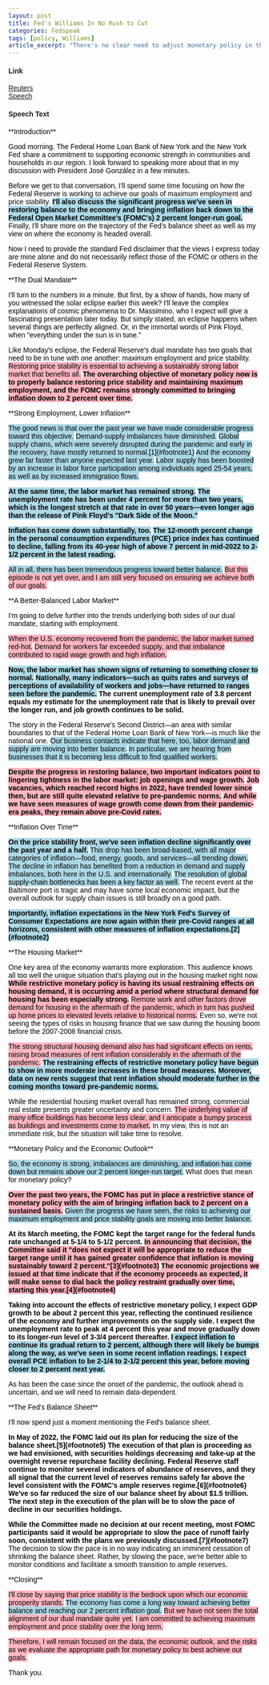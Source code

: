 ```yaml
---
layout: post
title: Fed's Williams In No Rush to Cut
categories: Fedspeak
tags: [policy, Williams]
article_excerpt: "There's no clear need to adjust monetary policy in the very near term, New York Fed President John Williams told reporters on Thursday, a day after disappointingly strong consumer price inflation prompted traders and some analysts to predict a later start to Fed rate cuts, and likely fewer of them."
---
```


<style>
    body {
        font-family: Arial, sans-serif;
    }
    .neutral {
        color: black; /* Ensuring text color is readable */
    }
    .dovish {
        background-color: lightblue; /* Changed from color to background-color */
        color: black; /* Ensuring text color is readable */
    }
    .most-dovish {
        background-color: blue; /* Changed from color to background-color */
        color: white; /* Changing text color to white for readability */
    }
    .hawkish {
        background-color: lightpink; /* Changed from color to background-color */
        color: black; /* Ensuring text color is readable */
    }
    .most-hawkish {
        background-color: red; /* Changed from color to background-color */
        color: white; /* Changing text color to white for readability */
    }
    .bold {
        font-weight: bold;
    }
  .underscored {
  text-decoration: underline;
}
  
</style>

#### Link
[Reuters](https://www.reuters.com/markets/us/feds-williams-said-outlook-uncertain-data-will-drive-rate-decisions-2024-04-11/)  
[Speech](https://www.newyorkfed.org/newsevents/speeches/2024/wil240411)

#### Speech Text
<p><span class="neutral">**Introduction**</span></p>

<p><span class="neutral">Good morning.</span> <span class="neutral">The Federal Home Loan Bank of New York and the New York Fed share a commitment to supporting economic strength in communities and households in our region.</span> <span class="neutral">I look forward to speaking more about that in my discussion with President José González in a few minutes.</span></p>

<p><span class="neutral">Before we get to that conversation, I'll spend some time focusing on how the Federal Reserve is working to achieve our goals of maximum employment and price stability.</span> <span class="dovish bold">I'll also discuss the significant progress we've seen in restoring balance to the economy and bringing inflation back down to the Federal Open Market Committee's (FOMC's) 2 percent longer-run goal.</span> <span class="neutral">Finally, I'll share more on the trajectory of the Fed's balance sheet as well as my view on where the economy is headed overall.</span></p>

<p><span class="neutral">Now I need to provide the standard Fed disclaimer that the views I express today are mine alone and do not necessarily reflect those of the FOMC or others in the Federal Reserve System.</span></p>

<p><span class="neutral">**The Dual Mandate**</span></p>

<p><span class="neutral">I'll turn to the numbers in a minute.</span> <span class="neutral">But first, by a show of hands, how many of you witnessed the solar eclipse earlier this week?</span> <span class="neutral">I'll leave the complex explanations of cosmic phenomena to Dr. Massimino, who I expect will give a fascinating presentation later today.</span> <span class="neutral">But simply stated, an eclipse happens when several things are perfectly aligned.</span> <span class="neutral">Or, in the immortal words of Pink Floyd, when "everything under the sun is in tune."</span></p>

<p><span class="neutral">Like Monday's eclipse, the Federal Reserve's dual mandate has two goals that need to be in tune with one another: maximum employment and price stability.</span> <span class="hawkish">Restoring price stability is essential to achieving a sustainably strong labor market that benefits all.</span> <span class="hawkish bold">The overarching objective of monetary policy now is to properly balance restoring price stability and maintaining maximum employment, and the FOMC remains strongly committed to bringing inflation down to 2 percent over time.</span></p>

<p><span class="neutral">**Strong Employment, Lower Inflation**</span></p>

<p><span class="dovish">The good news is that over the past year we have made considerable progress toward this objective.</span> <span class="dovish">Demand-supply imbalances have diminished.</span> <span class="dovish">Global supply chains, which were severely disrupted during the pandemic and early in the recovery, have mostly returned to normal.[1](#footnote1)</span> <span class="dovish">And the economy grew far faster than anyone expected last year.</span> <span class="dovish">Labor supply has been boosted by an increase in labor force participation among individuals aged 25-54 years, as well as by increased immigration flows.</span></p>

<p><span class="dovish bold">At the same time, the labor market has remained strong.</span> <span class="dovish bold">The unemployment rate has been under 4 percent for more than two years, which is the longest stretch at that rate in over 50 years—even longer ago than the release of Pink Floyd's "Dark Side of the Moon."</span></p>

<p><span class="dovish bold">Inflation has come down substantially, too.</span> <span class="dovish bold">The 12-month percent change in the personal consumption expenditures (PCE) price index has continued to decline, falling from its 40-year high of above 7 percent in mid-2022 to 2-1/2 percent in the latest reading.</span></p>

<p><span class="dovish">All in all, there has been tremendous progress toward better balance.</span> <span class="hawkish">But this episode is not yet over, and I am still very focused on ensuring we achieve both of our goals.</span></p>

<p><span class="neutral">**A Better-Balanced Labor Market**</span></p>

<p><span class="neutral">I'm going to delve further into the trends underlying both sides of our dual mandate, starting with employment.</span></p>

<p><span class="hawkish">When the U.S. economy recovered from the pandemic, the labor market turned red-hot.</span> <span class="hawkish">Demand for workers far exceeded supply, and that imbalance contributed to rapid wage growth and high inflation.</span></p>

<p><span class="dovish bold">Now, the labor market has shown signs of returning to something closer to normal.</span> <span class="dovish bold">Nationally, many indicators—such as quits rates and surveys of perceptions of availability of workers and jobs—have returned to ranges seen before the pandemic.</span> <span class="neutral bold">The current unemployment rate of 3.8 percent equals my estimate for the unemployment rate that is likely to prevail over the longer run, and job growth continues to be solid.</span></p>

<p><span class="neutral">The story in the Federal Reserve's Second District—an area with similar boundaries to that of the Federal Home Loan Bank of New York—is much like the national one.</span> <span class="dovish">Our business contacts indicate that here, too, labor demand and supply are moving into better balance.</span> <span class="dovish">In particular, we are hearing from businesses that it is becoming less difficult to find qualified workers.</span></p>

<p><span class="hawkish bold">Despite the progress in restoring balance, two important indicators point to lingering tightness in the labor market: job openings and wage growth.</span> <span class="hawkish bold">Job vacancies, which reached record highs in 2022, have trended lower since then, but are still quite elevated relative to pre-pandemic norms.</span> <span class="hawkish bold">And while we have seen measures of wage growth come down from their pandemic-era peaks, they remain above pre-Covid rates.</span></p>

<p><span class="neutral">**Inflation Over Time**</span></p>

<p><span class="dovish bold">On the price stability front, we've seen inflation decline significantly over the past year and a half.</span> <span class="dovish">This drop has been broad-based, with all major categories of inflation—food, energy, goods, and services—all trending down.</span> <span class="dovish">The decline in inflation has benefited from a reduction in demand and supply imbalances, both here in the U.S. and internationally.</span> <span class="dovish">The resolution of global supply-chain bottlenecks has been a key factor as well.</span> <span class="neutral">The recent event at the Baltimore port is tragic and may have some local economic impact, but the overall outlook for supply chain issues is still broadly on a good path.</span></p>

<p><span class="dovish bold">Importantly, inflation expectations in the New York Fed's Survey of Consumer Expectations are now again within their pre-Covid ranges at all horizons, consistent with other measures of inflation expectations.[2](#footnote2)</span></p>

<p><span class="neutral">**The Housing Market**</span></p>

<p><span class="neutral">One key area of the economy warrants more exploration.</span> <span class="neutral">This audience knows all too well the unique situation that's playing out in the housing market right now.</span> <span class="hawkish bold">While restrictive monetary policy is having its usual restraining effects on housing demand, it is occurring amid a period where structural demand for housing has been especially strong.</span> <span class="hawkish">Remote work and other factors drove demand for housing in the aftermath of the pandemic, which in turn has pushed up home prices to elevated levels relative to historical norms.</span> <span class="neutral">Even so, we're not seeing the types of risks in housing finance that we saw during the housing boom before the 2007-2008 financial crisis.</span></p>

<p><span class="hawkish">The strong structural housing demand also has had significant effects on rents, raising broad measures of rent inflation considerably in the aftermath of the pandemic.</span> <span class="dovish bold">The restraining effects of restrictive monetary policy have begun to show in more moderate increases in these broad measures.</span> <span class="dovish bold">Moreover, data on new rents suggest that rent inflation should moderate further in the coming months toward pre-pandemic norms.</span></p>

<p><span class="neutral">While the residential housing market overall has remained strong, commercial real estate presents greater uncertainty and concern.</span> <span class="hawkish">The underlying value of many office buildings has become less clear, and I anticipate a bumpy process as buildings and investments come to market.</span> <span class="neutral">In my view, this is not an immediate risk, but the situation will take time to resolve.</span></p>

<p><span class="neutral">**Monetary Policy and the Economic Outlook**</span></p>

<p><span class="dovish">So, the economy is strong, imbalances are diminishing, and inflation has come down but remains above our 2 percent longer-run target.</span> <span class="neutral">What does that mean for monetary policy?</span></p>

<p><span class="hawkish bold">Over the past two years, the FOMC has put in place a restrictive stance of monetary policy with the aim of bringing inflation back to 2 percent on a sustained basis.</span> <span class="dovish">Given the progress we have seen, the risks to achieving our maximum employment and price stability goals are moving into better balance.</span></p>

<p><span class="neutral bold">At its March meeting, the FOMC kept the target range for the federal funds rate unchanged at 5-1/4 to 5-1/2 percent.</span> <span class="hawkish bold">In announcing that decision, the Committee said it "does not expect it will be appropriate to reduce the target range until it has gained greater confidence that inflation is moving sustainably toward 2 percent."[3](#footnote3)</span> <span class="hawkish bold">The economic projections we issued at that time indicate that if the economy proceeds as expected, it will make sense to dial back the policy restraint gradually over time, starting this year.[4](#footnote4)</span></p>

<p><span class="neutral bold">Taking into account the effects of restrictive monetary policy, I expect GDP growth to be about 2 percent this year, reflecting the continued resilience of the economy and further improvements on the supply side.</span> <span class="neutral bold">I expect the unemployment rate to peak at 4 percent this year and move gradually down to its longer-run level of 3-3/4 percent thereafter.</span> <span class="dovish bold">I expect inflation to continue its gradual return to 2 percent, although there will likely be bumps along the way, as we've seen in some recent inflation readings.</span> <span class="dovish bold">I expect overall PCE inflation to be 2-1/4 to 2-1/2 percent this year, before moving closer to 2 percent next year.</span></p>

<p><span class="neutral">As has been the case since the onset of the pandemic, the outlook ahead is uncertain, and we will need to remain data-dependent.</span></p>

<p><span class="neutral">**The Fed's Balance Sheet**</span></p>

<p><span class="neutral">I'll now spend just a moment mentioning the Fed's balance sheet.</span></p>

<p><span class="neutral bold">In May of 2022, the FOMC laid out its plan for reducing the size of the balance sheet.[5](#footnote5)</span> <span class="neutral bold">The execution of that plan is proceeding as we had envisioned, with securities holdings decreasing and take-up at the overnight reverse repurchase facility declining.</span> <span class="neutral bold">Federal Reserve staff continue to monitor several indicators of abundance of reserves, and they all signal that the current level of reserves remains safely far above the level consistent with the FOMC's ample reserves regime.[6](#footnote6)</span> <span class="neutral bold">We've so far reduced the size of our balance sheet by about $1.5 trillion.</span> <span class="neutral bold">The next step in the execution of the plan will be to slow the pace of decline in our securities holdings.</span></p>

<p><span class="neutral bold">While the Committee made no decision at our recent meeting, most FOMC participants said it would be appropriate to slow the pace of runoff fairly soon, consistent with the plans we previously discussed.[7](#footnote7)</span> <span class="neutral">The decision to slow the pace is in no way indicating an imminent cessation of shrinking the balance sheet.</span> <span class="neutral">Rather, by slowing the pace, we're better able to monitor conditions and facilitate a smooth transition to ample reserves.</span></p>

<p><span class="neutral">**Closing**</span></p>

<p><span class="hawkish">I'll close by saying that price stability is the bedrock upon which our economic prosperity stands.</span> <span class="dovish">The economy has come a long way toward achieving better balance and reaching our 2 percent inflation goal.</span> <span class="hawkish">But we have not seen the total alignment of our dual mandate quite yet.</span> <span class="hawkish">I am committed to achieving maximum employment and price stability over the long term.</span></p>

<p><span class="hawkish">Therefore, I will remain focused on the data, the economic outlook, and the risks as we evaluate the appropriate path for monetary policy to best achieve our goals.</span></p>

<p><span class="neutral">Thank you.</span></p>

  

